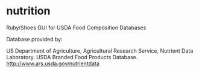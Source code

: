 # nutrition
Ruby/Shoes GUI for USDA Food Composition Databases







Database provided by:

US Department of Agriculture, Agricultural Research Service, Nutrient Data Laboratory.
USDA Branded Food Products Database.
http://www.ars.usda.gov/nutrientdata
